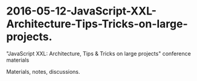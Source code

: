 # 2016-05-12-JavaScript-XXL-Architecture-Tips-Tricks-on-large-projects.
"JavaScript XXL: Architecture, Tips &amp; Tricks on large projects" conference materials

Materials, notes, discussions.
